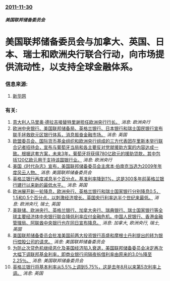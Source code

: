### [2011-11-30](/news/2011/11/30/index.md)

##### 美国联邦储备委员会
#  美国联邦储备委员会与加拿大、英国、日本、瑞士和欧洲央行联合行动，向市场提供流动性，以支持全球金融体系。




### 信息来源:

1. [新华网](http://news.xinhuanet.com/fortune/2011-12/01/c_122362408.htm)

### 有关:

1. [意大利人马里奥·德拉吉接替特里谢担任欧洲央行行长。](/zh/news/2011/11/1/意大利人马里奥-德拉吉接替特里谢担任欧洲央行行长.md) _消息: 欧洲央行_
2. [欧洲中央银行、美国联邦储备局、英格兰银行、日本银行和瑞士国民银行宣布联手拯救欧元区银行体系，消息振奋金融市场。](/zh/news/2011/09/15/欧洲中央银行-美国联邦储备局-英格兰银行-日本银行和瑞士国民银行宣布联手拯救欧元区银行体系-消息振奋金融市场.md) _消息: 英国_
3. [欧盟委员会、国际货币基金组织和欧洲央行组成的三方代表团在里斯本举行联合记者招待会，宣布与葡萄牙当局和各主要反对党就援助方案的内容达成一致。根据这套方案，未来3年，葡萄牙将获得780亿欧元的援助贷款，其中包括120亿欧元用于支持该国银行业。](/zh/news/2011/05/5/欧盟委员会-国际货币基金组织和欧洲央行组成的三方代表团在里斯本举行联合记者招待会-宣布与葡萄牙当局和各主要反对党就援助方.md) _消息: 欧洲央行_
4. [美国《时代杂志》宣布，美国联邦储备委员会主席本·伯南克当选为2009年年度风云人物。](/zh/news/2009/12/16/美国-时代杂志-宣布-美国联邦储备委员会主席本-伯南克当选为2009年年度风云人物.md) _消息: 美国联邦储备委员会_
5. [英格兰银行再度减息半个百分点，基准利率降到1%，这是300多年前英格兰银行建行以来新的最低水平。](/zh/news/2009/02/5/英格兰银行再度减息半个百分点-基准利率降到1-这是300多年前英格兰银行建行以来新的最低水平.md) _消息: 英国_
6. [欧洲展开新一轮降息，欧洲央行、英格兰银行和瑞士国家银行分别降息0.5，1.5和0.5个百分点，以刺激经济增长。英国央行利率达半个世纪来最低。](/zh/news/2008/11/6/欧洲展开新一轮降息-欧洲央行-英格兰银行和瑞士国家银行分别降息05-15和05个百分点-以刺激经济增长-英国央行利.md) _消息: 欧洲央行, 瑞士, 英国_
7. [美联储、欧洲央行、英格兰银行、加拿大央行、瑞典银行、瑞士国家银行等全球主要经济体中央银行联合降低利率应付金融危机。中国人民银行、香港金融管理局、阿联酋中央银行也在同日宣布降息。](/zh/news/2008/10/8/美联储-欧洲央行-英格兰银行-加拿大央行-瑞典银行-瑞士国家银行等全球主要经济体中央银行联合降低利率应付金融危机-中国人.md) _消息: 加拿大, 欧洲央行, 瑞士, 英国_
8. [美国联邦储备委员会批准美国前两大投资银行高盛和摩根士丹利提出的转为银行控股公司的请求。](/zh/news/2008/09/21/美国联邦储备委员会批准美国前两大投资银行高盛和摩根士丹利提出的转为银行控股公司的请求.md) _消息: 美国联邦储备委员会_
9. [为防止次贷危机继续恶化及美国经济陷入衰退，美国联邦储备委员会决定再次大幅下调联邦基金利率，即商业银行间隔夜拆借利率由原来的3.0％降至2.25％。](/zh/news/2008/03/18/为防止次贷危机继续恶化及美国经济陷入衰退-美国联邦储备委员会决定再次大幅下调联邦基金利率-即商业银行间隔夜拆借利率由原来.md) _消息: 美国联邦储备委员会_
10. [英格兰银行将基本利率从5.5%上调到5.75%，这是去年8月以来第5次利率上调。](/zh/news/2007/07/5/英格兰银行将基本利率从55-上调到575-这是去年8月以来第5次利率上调.md) _消息: 英国_
